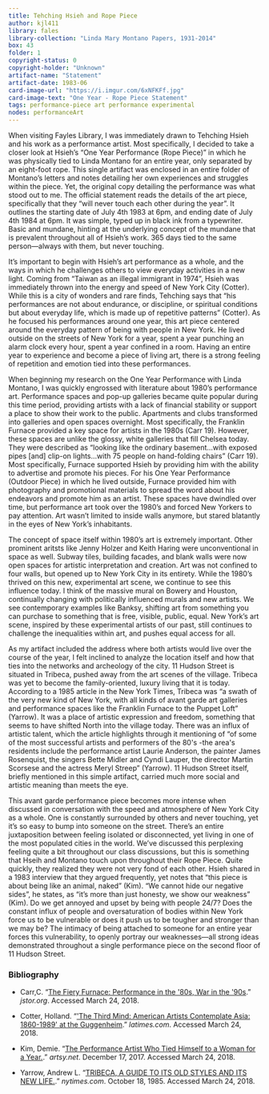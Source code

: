 ```yaml
---
title: Tehching Hsieh and Rope Piece
author: kjl411
library: fales
library-collection: "Linda Mary Montano Papers, 1931-2014"
box: 43
folder: 1
copyright-status: 0
copyright-holder: "Unknown"
artifact-name: "Statement"
artifact-date: 1983-06
card-image-url: "https://i.imgur.com/6xNFKFf.jpg"
card-image-text: "One Year - Rope Piece Statement"
tags: performance-piece art performance experimental
nodes: performanceArt 
---
```




When visiting Fayles Library, I was immediately drawn to Tehching Hsieh and his work as a performance artist. Most specifically, I decided to take a closer look at Hsieh’s “One Year Performance (Rope Piece)” in which he was physically tied to Linda Montano for an entire year, only separated by an eight-foot rope. This single artifact was enclosed in an entire folder of Montano’s letters and notes detailing her own experiences and struggles within the piece. Yet, the original copy detailing the performance was what stood out to me. The official statement reads the details of the art piece, specifically that they “will never touch each other during the year”. It outlines the starting date of July 4th 1983 at 6pm, and ending date of July 4th 1984 at 6pm. It was simple, typed up in black ink from a typewriter. Basic and mundane, hinting at the underlying concept of the mundane that is prevalent throughout all of Hsieh’s work. 365 days tied to the same person—always with them, but never touching.

It’s important to begin with Hsieh’s art performance as a whole, and the ways in which he challenges others to view everyday activities in a new light. Coming from “Taiwan as an illegal immigrant in 1974”, Hsieh was immediately thrown into the energy and speed of New York City (Cotter). While this is a city of wonders and rare finds, Tehching says that “his performances are not about endurance, or discipline, or spiritual conditions but about everyday life, which is made up of repetitive patterns” (Cotter).  As he focused his performances around one year, this art piece centered around the everyday pattern of being with people in New York. He lived outside on the streets of New York for a year, spent a year punching an alarm clock every hour, spent a year confined in a room. Having an entire year to experience and become a piece of living art, there is a strong feeling of repetition and emotion tied into these performances.

When beginning my research on the One Year Performance with Linda Montano, I was quickly engrossed with literature about 1980’s performance art. Performance spaces and pop-up galleries became quite popular during this time period, providing artists with a lack of financial stability or support a place to show their work to the public. Apartments and clubs transformed into galleries and open spaces overnight. Most specifically, the Franklin Furnace provided a key space for artists in the 1980s (Carr 19). However, these spaces are unlike the glossy, white galleries that fill Chelsea today. They were described as “looking like the ordinary basement…with exposed pipes [and] clip-on lights…with 75 people on hand-folding chairs” (Carr 19). Most specifically, Furnace supported Hsieh by providing him with the ability to advertise and promote his pieces. For his One Year Performance (Outdoor Piece) in which he lived outside, Furnace provided him with photography and promotional materials to spread the word about his endeavors and promote him as an artist. These spaces have dwindled over time, but performance art took over the 1980’s and forced New Yorkers to pay attention. Art wasn’t limited to inside walls anymore, but stared blatantly in the eyes of New York’s inhabitants.

The concept of space itself within 1980’s art is extremely important. Other prominent aritsts like Jenny Holzer and Keith Haring were unconventional in space as well. Subway tiles, building facades, and blank walls were now open spaces for artistic interpretation and creation. Art was not confined to four walls, but opened up to New York City in its entirety. While the 1980’s thrived on this new, experimental art scene, we continue to see this influence today. I think of the massive mural on Bowery and Houston, continually changing with politically influenced murals and new artists. We see contemporary examples like Banksy, shifting art from something you can purchase to something that is free, visible, public, equal. New York’s art scene, inspired by these experimental artists of our past, still continues to challenge the inequalities within art, and pushes equal access for all.

As my artifact included the address where both artists would live over the course of the year, I felt inclined to analyze the location itself and how that ties into the networks and archeology of the city. 11 Hudson Street is situated in Tribeca, pushed away from the art scenes of the village. Tribeca was yet to become the family-oriented, luxury living that it is today. According to a 1985 article in the New York Times, Tribeca was “a swath of the very new kind of New York, with all kinds of avant garde art galleries and performance spaces like the Franklin Furnace to the Puppet Loft” (Yarrow). It was a place of artistic expression and freedom, something that seems to have shifted North into the village today. There was an influx of artistic talent, which the article highlights through it mentioning of “of some of the most successful artists and performers of the 80's -the area's residents include the performance artist Laurie Anderson, the painter James Rosenquist, the singers Bette Midler and Cyndi Lauper, the director Martin Scorsese and the actress Meryl Streep” (Yarrow). 11 Hudson Street itself, briefly mentioned in this simple artifact, carried much more social and artistic meaning than meets the eye.

This avant garde performance piece becomes more intense when discussed in conversation with the speed and atmosphere of New York City as a whole. One is constantly surrounded by others and never touching, yet it’s so easy to bump into someone on the street. There’s an entire juxtaposition between feeling isolated or disconnected, yet living in one of the most populated cities in the world. We’ve discussed this perplexing feeling quite a bit throughout our class discussions, but this is something that Hseih and Montano touch upon throughout their Rope Piece. Quite quickly, they realized they were not very fond of each other. Hsieh shared in a 1983 interview that they argued frequently, yet notes that “this piece is about being like an animal, naked” (Kim). “We cannot hide our negative sides”, he states, as “it’s more than just honesty, we show our weakness” (Kim). Do we get annoyed and upset by being with people 24/7? Does the constant influx of people and oversaturation of bodies within New York force us to be vulnerable or does it push us to be tougher and stronger than we may be? The intimacy of being attached to someone for an entire year forces this vulnerability, to openly portray our weaknesses—all strong ideas demonstrated throughout a single performance piece on the second floor of 11 Hudson Street.

### Bibliography

* Carr,C. “[The Fiery Furnace: Performance in the '80s, War in the '90s](http://www.jstor.org/stable/4488616?seq=1#page_scan_tab_contents).” _jstor.org_. Accessed March 24, 2018.

* Cotter, Holland. “['The Third Mind: American Artists Contemplate Asia: 1860-1989' at the Guggenheim](www.latimes.com/entertainment/la-ca-asia1-2009feb01-story.html).” _latimes.com_. Accessed March 24, 2018.

* Kim, Demie. “[The Performance Artist Who Tied Himself to a Woman for a Year.](https://www.artsy.net/article/artsy-editorial-performance-artist-tied-woman-year).” _artsy.net_. December 17, 2017. Accessed March 24, 2018.

* Yarrow, Andrew L. “[TRIBECA, A GUIDE TO ITS OLD STYLES AND ITS NEW LIFE.](www.nytimes.com/1985/10/18/arts/tribeca-a-guide-to-its-old-styles-and-its-new-life.html).” _nytimes.com_. October 18, 1985. Accessed March 24, 2018.

